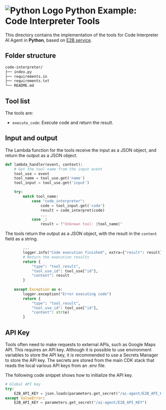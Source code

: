 # ![Python Logo](https://cdn.simpleicons.org/python?size=48) Python Example: Code Interpreter Tools

This directory contains the implementation of the tools for Code Interpreter AI Agent in **Python**, based on [E2B service](https://e2b.dev/).

## Folder structure

```txt
code-interpreter/
├── index.py
├── requirements.in
├── requirements.txt
└── README.md
```

## Tool list

The tools are:

* `execute_code`: Execute code and return the result.

## Input and output

The Lambda function for the tools receive the input as a JSON object, and return the output as a JSON object.

```python
def lambda_handler(event, context):
    # Get the tool name from the input event
    tool_use = event
    tool_name = tool_use.get('name')
    tool_input = tool_use.get('input')

    try:
        match tool_name:
            case "code_interpreter":
                code = tool_input.get('code')
                result = code_interpret(code)
                ...
            case _:
                result = f"Unknown tool: {tool_name}"
```

The tools return the output as a JSON object, with the result in the `content` field as a string.

```python
        ...
        logger.info("Code execution finished", extra={"result": result})
        # Return the execution results
        return {
            "type": "tool_result",
            "tool_use_id": tool_use["id"],
            "content": result
        }
        
    except Exception as e:
        logger.exception("Error executing code")
        return {
            "type": "tool_result",
            "tool_use_id": tool_use["id"],
            "content": str(e)
        }
```

## API Key

Tools often need to make requests to external APIs, such as Google Maps API. This requires an API key. Although it is possible to use environment variables to store the API key, it is recommended to use a Secrets Manager to store the API key. The secrets are stored from the main CDK stack that reads the local various API keys from an .env file.

The following code snippet shows how to initialize the API key.

```python
# Global API key
try:
    E2B_API_KEY = json.loads(parameters.get_secret("/ai-agent/E2B_API_KEY"))["E2B_API_KEY"]
except ValueError:
    E2B_API_KEY = parameters.get_secret("/ai-agent/E2B_API_KEY")


